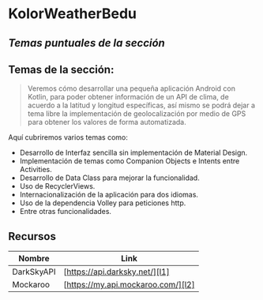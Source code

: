 # KolorWeatherBedu

## _Temas puntuales de la sección_

## Temas de la sección:

> Veremos cómo desarrollar una pequeña aplicación Android con Kotlin, para poder obtener información de un API de clima, de acuerdo a la latitud y longitud específicas, así mismo se podrá dejar a tema libre la implementación de geolocalización por medio de GPS para obtener los valores de forma automatizada.

Aquí cubriremos varios temas como: 


-	Desarrollo de Interfaz sencilla sin implementación de Material Design.
-	Implementación de temas como Companion Objects e Intents entre Activities.
-	Desarrollo de Data Class para mejorar la funcionalidad.
-	Uso de RecyclerViews.
-	Internacionalización de la aplicación para dos idiomas.
-	Uso de la dependencia Volley para peticiones http.
-	Entre otras funcionalidades.

## Recursos

| Nombre | Link |
| ------ | ------ |
| DarkSkyAPI | [https://api.darksky.net/][l1] |
| Mockaroo | [https://my.api.mockaroo.com/][l2] |

   [l1]: <https://api.darksky.net/forecast/950f1ab41e8e0c0eae2f6c41173d0995/37.8267,-122.4233>
   [l2]: <https://my.api.mockaroo.com/create_user_to_bedu_api.json?key=6b123310>
